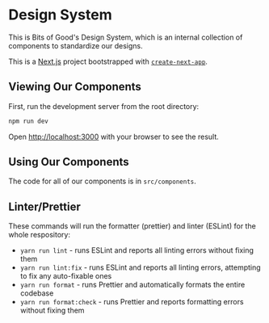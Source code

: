 # Design System
This is Bits of Good's Design System, which is an internal collection of components to standardize our designs.

This is a [Next.js](https://nextjs.org) project bootstrapped with [`create-next-app`](https://nextjs.org/docs/app/api-reference/cli/create-next-app).

## Viewing Our Components

First, run the development server from the root directory:

```bash
npm run dev
```

Open [http://localhost:3000](http://localhost:3000) with your browser to see the result.

## Using Our Components

The code for all of our components is in `src/components`.

## Linter/Prettier

These commands will run the formatter (prettier) and linter (ESLint) for the whole respository:

- `yarn run lint` - runs ESLint and reports all linting errors without fixing them
- `yarn run lint:fix` - runs ESLint and reports all linting errors, attempting to fix any auto-fixable ones
- `yarn run format` - runs Prettier and automatically formats the entire codebase
- `yarn run format:check` - runs Prettier and reports formatting errors without fixing them
